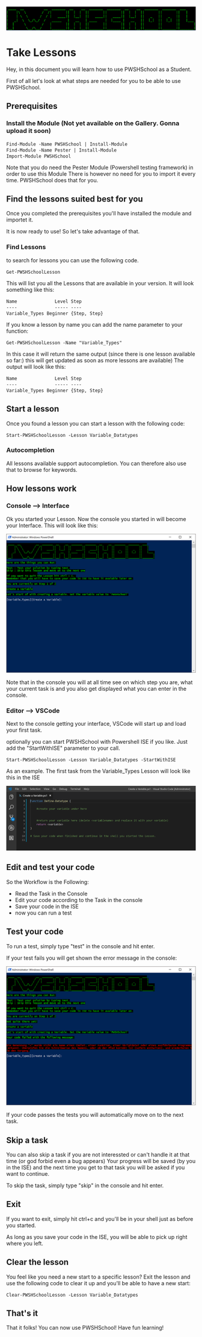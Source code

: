 ![PWSHSchool](../Img/PWSHSchool.png)

# Take Lessons

Hey, in this document you will learn how to use PWSHSchool as a Student. 

First of all let's look at what steps are needed for you to be able to use PWSHSchool.

## Prerequisites

### Install the Module (Not yet available on the Gallery. Gonna upload it soon)

```
Find-Module -Name PWSHSchool | Install-Module
Find-Module -Name Pester | Install-Module
Import-Module PWSHSchool
```

Note that you do need the Pester Module (Powershell testing framework) in order to use this Module
There is however no need for you to import it every time. PWSHSchool does that for you.

## Find the lessons suited best for you

Once you completed the prerequisites you'll have installed the module and importet it.

It is now ready to use! So let's take advantage of that.

### Find Lessons

to search for lessons you can use the following code.

```
Get-PWSHSchoolLesson
```

This will list you all the Lessons that are available in your version. It will look something like this:
```
Name              Level Step
----              ----- ----
Variable_Types Beginner {Step, Step}
```

If you know a lesson by name you can add the name parameter to your function:

```
Get-PWSHSchoolLesson -Name "Variable_Types"
```

In this case it will return the same output (since there is one lesson available so far:) this will get updated as soon as more lessons are available) The output will look like this:
```
Name              Level Step
----              ----- ----
Variable_Types Beginner {Step, Step}
```

## Start a lesson

Once you found a lesson you can start a lesson with the following code:
```
Start-PWSHSchoolLesson -Lesson Variable_Datatypes
```
### Autocompletion
All lessons available support autocompletion. You can therefore also use that to browse for keywords.

## How lessons work

### Console --> Interface
Ok you started your Lesson. Now the console you started in will become your Interface. This will look like this:

![Console](../Img/Console.PNG)

Note that in the console you will at all time see on which step you are, what your current task is and you also
get displayed what you can enter in the console. 

### Editor --> VSCode
Next to the console getting your interface, VSCode will start up and load your first task.

optionally you can start PWSHSchool with Powershell ISE if you like. Just add the "StartWithISE" parameter to your call.

```
Start-PWSHSchoolLesson -Lesson Variable_Datatypes -StartWithISE
```

As an example. The first task from the Variable_Types Lesson will look like this in the ISE

![ISETask](../Img/CodeTask.PNG)

## Edit and test your code

So the Workflow is the Following:

* Read the Task in the Console
* Edit your code according to the Task in the console
* Save your code in the ISE
* now you can run a test

## Test your code

To run a test, simply type "test" in the console and hit enter.

If your test fails you will get shown the error message in the console:

![ConsoleError](../Img/ConsoleError.PNG)

If your code passes the tests you will automatically move on to the next task.

## Skip a task

You can also skip a task if you are not interessted or can't handle it at that time (or god forbid even a bug appears)
Your progress will be saved (by you in the ISE) and the next time you get to that task you will be asked if you want to continue.

To skip the task, simply type "skip" in the console and hit enter.

## Exit 

If you want to exit, simply hit ctrl+c and you'll be in your shell just as before you started.

As long as you save your code in the ISE, you will be able to pick up right where you left.

## Clear the lesson

You feel like you need a new start to a specific lesson? Exit the lesson and use the following 
code to clear it up and you'll be able to have a new start:

```
Clear-PWSHSchoolLesson -Lesson Variable_Datatypes
```

## That's it

That it folks! You can now use PWSHSchool! Have fun learning!
